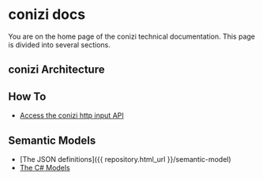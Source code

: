 # conizi docs

You are on the home page of the conizi technical documentation.
This page is divided into several sections. 

## conizi Architecture


## How To

* [Access the conizi http input API](howto/howto-conizi-http-input-api.pdf)

## Semantic Models

* [The JSON definitions]({{ repository.html_url }}/semantic-model)
* [The C# Models]()

